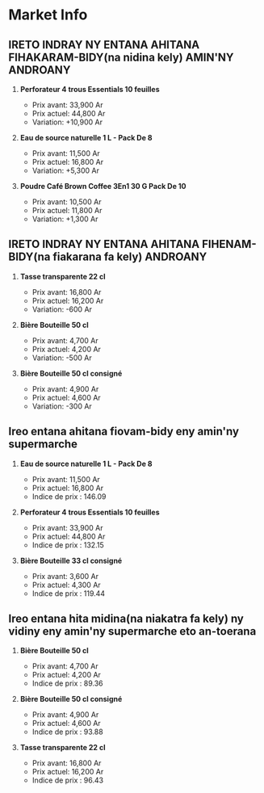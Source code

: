 # Market Info

## IRETO INDRAY NY ENTANA AHITANA FIHAKARAM-BIDY(na nidina kely) AMIN'NY ANDROANY

1. **Perforateur 4 trous Essentials 10 feuilles**
   - Prix avant: 33,900 Ar
   - Prix actuel: 44,800 Ar
   - Variation: +10,900 Ar

2. **Eau  de source naturelle 1 L - Pack De 8**
   - Prix avant: 11,500 Ar
   - Prix actuel: 16,800 Ar
   - Variation: +5,300 Ar

3. **Poudre Café Brown Coffee 3En1 30 G Pack De 10**
   - Prix avant: 10,500 Ar
   - Prix actuel: 11,800 Ar
   - Variation: +1,300 Ar

## IRETO INDRAY NY ENTANA AHITANA FIHENAM-BIDY(na fiakarana fa kely) ANDROANY

1. **Tasse transparente 22 cl**
   - Prix avant: 16,800 Ar
   - Prix actuel: 16,200 Ar
   - Variation: -600 Ar

2. **Bière Bouteille 50 cl**
   - Prix avant: 4,700 Ar
   - Prix actuel: 4,200 Ar
   - Variation: -500 Ar

3. **Bière Bouteille 50 cl consigné**
   - Prix avant: 4,900 Ar
   - Prix actuel: 4,600 Ar
   - Variation: -300 Ar

## Ireo entana ahitana fiovam-bidy eny amin'ny supermarche

1. **Eau  de source naturelle 1 L - Pack De 8**
   - Prix avant: 11,500 Ar
   - Prix actuel: 16,800 Ar
   - Indice de prix : 146.09

2. **Perforateur 4 trous Essentials 10 feuilles**
   - Prix avant: 33,900 Ar
   - Prix actuel: 44,800 Ar
   - Indice de prix : 132.15

3. **Bière Bouteille 33 cl  consigné**
   - Prix avant: 3,600 Ar
   - Prix actuel: 4,300 Ar
   - Indice de prix : 119.44

## Ireo entana hita midina(na niakatra fa kely) ny vidiny eny amin'ny supermarche eto an-toerana

1. **Bière Bouteille 50 cl**
   - Prix avant: 4,700 Ar
   - Prix actuel: 4,200 Ar
   - Indice de prix : 89.36

2. **Bière Bouteille 50 cl consigné**
   - Prix avant: 4,900 Ar
   - Prix actuel: 4,600 Ar
   - Indice de prix : 93.88

3. **Tasse transparente 22 cl**
   - Prix avant: 16,800 Ar
   - Prix actuel: 16,200 Ar
   - Indice de prix : 96.43

